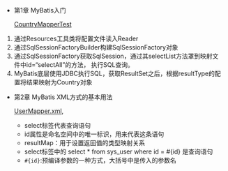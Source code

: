 - 第1章 MyBatis入门

    [CountryMapperTest](mybatis-demo/demo-1/src/test/java/com/zjc/mybatis/CountryMapperTest.java)
1. 通过Resources工具类将配置文件读入Reader
2. 通过SqlSessionFactoryBuilder构建SqlSessionFactory对象
3. 通过SqlSessionFactory获取SqlSession，通过其selectList方法罩到映射文件中id=“selectAll”的方法，
执行SQL查询。
4. MyBatis底层使用JDBC执行SQL，获取ResultSet之后，根据resultType的配置将结果映射为Country对象

- 第2章 MyBatis XML方式的基本用法

    [UserMapper.xml](mybatis-demo/demo-2/src/main/resource/tk/mybatis/simple/mapper/UserMapper.xml),
    - select标签代表查询语句
    - id属性是命名空间中的唯一标识，用来代表这条语句
    - resultMap：用于设置返回值的类型映射关系
    - select标签中的		select * from sys_user where id = #{id} 是查询语句
    - `#{id}`:预编译参数的一种方式，大括号中是传入的参数名

    